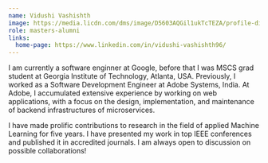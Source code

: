 ```yaml
---
name: Vidushi Vashishth
image: https://media.licdn.com/dms/image/D5603AQGil1ukTcTEZA/profile-displayphoto-shrink_400_400/0/1681400822060?e=1715817600&v=beta&t=t8scLCbFdqqT1V8O_F2se8yffEABOQNVjofVQRSgpjM
role: masters-alumni
links:
  home-page: https://www.linkedin.com/in/vidushi-vashishth96/
---
```

I am currently a software enginner at Google, before that I was MSCS grad student at Georgia Institute of Technology, Atlanta, USA. Previously, I worked as a Software Development Engineer at Adobe Systems, India. At Adobe, I accumulated extensive experience by working on web applications, with a focus on the design, implementation, and maintenance of backend infrastructures of microservices.

I have made prolific contributions to research in the field of applied Machine Learning for five years. I have presented my work in top IEEE conferences and published it in accredited journals. I am always open to discussion on possible collaborations!